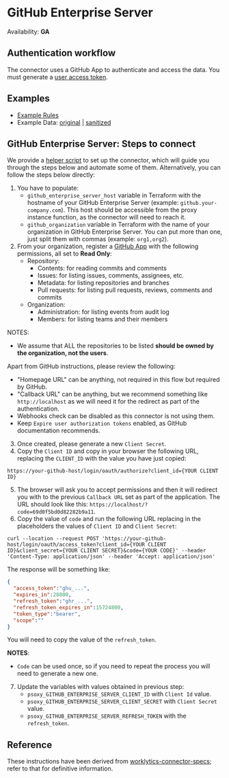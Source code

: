 # GitHub Enterprise Server

Availability: **GA**

## Authentication workflow

The connector uses a GitHub App to authenticate and access the data. You must generate a [user access token](https://docs.github.com/en/enterprise-server@3.11/apps/creating-github-apps/authenticating-with-a-github-app/generating-a-user-access-token-for-a-github-app#generating-a-user-access-token-when-a-user-installs-your-app).

## Examples

- [Example Rules](github-enterprise-server.yaml)
- Example Data: [original](example-api-responses/original) | [sanitized](example-api-responses/sanitized)

## GitHub Enterprise Server: Steps to connect

We provide a [helper script](../../../tools/github-enterprise-server-auth.sh) to set up the connector, which will guide you through the steps below and automate some of them. Alternatively, you can follow the steps below directly:

1. You have to populate:
    - `github_enterprise_server_host` variable in Terraform with the hostname of your GitHub Enterprise Server (example: `github.your-company.com`). This host should be accessible from the proxy instance function, as the connector will need to reach it.
    - `github_organization` variable in Terraform with the name of your organization in GitHub Enterprise Server. You can put more than one, just split them with commas (example: `org1,org2`).
2. From your organization, register a [GitHub App](https://docs.github.com/en/enterprise-server@3.11/apps/creating-github-apps/registering-a-github-app/registering-a-github-app#registering-a-github-app) with the following permissions, all set to **Read Only**:
    - Repository:
      - Contents: for reading commits and comments
      - Issues: for listing issues, comments, assignees, etc.
      - Metadata: for listing repositories and branches
      - Pull requests: for listing pull requests, reviews, comments and commits
    - Organization:
      - Administration: for listing events from audit log
      - Members: for listing teams and their members

NOTES:
- We assume that ALL the repositories to be listed **should be owned by the organization, not the users**.

Apart from GitHub instructions, please review the following:
- "Homepage URL" can be anything, not required in this flow but required by GitHub.
- "Callback URL" can be anything, but we recommend something like `http://localhost` as we will need it for the redirect as part of the authentication.
- Webhooks check can be disabled as this connector is not using them.
- Keep `Expire user authorization tokens` enabled, as GitHub documentation recommends.
3. Once created, please generate a new `Client Secret`.
4. Copy the `Client ID` and copy in your browser the following URL, replacing the `CLIENT_ID` with the value you have just copied:

```
https://your-github-host/login/oauth/authorize?client_id={YOUR CLIENT ID}
```

5. The browser will ask you to accept permissions and then it will redirect you with to the previous `Callback URL` set as part of the application. The URL should look like this: `https://localhost/?code=69d0f5bd0d82282b9a11`.
6. Copy the value of `code` and run the following URL replacing in the placeholders the values of `Client ID` and `Client Secret`:

```
curl --location --request POST 'https://your-github-host/login/oauth/access_token?client_id={YOUR CLIENT ID}&client_secret={YOUR CLIENT SECRET}&code={YOUR CODE}' --header 'Content-Type: application/json' --header 'Accept: application/json'
```

The response will be something like:

```json
{
  "access_token":"ghu_...",
  "expires_in":28800,
  "refresh_token":"ghr_...",
  "refresh_token_expires_in":15724800,
  "token_type":"bearer",
  "scope":""
}
```

You will need to copy the value of the `refresh_token`.

**NOTES**:
- `Code` can be used once, so if you need to repeat the process you will need to generate a new one.

7. Update the variables with values obtained in previous step:
    - `psoxy_GITHUB_ENTERPRISE_SERVER_CLIENT_ID` with `Client Id` value.
    - `psoxy_GITHUB_ENTERPRISE_SERVER_CLIENT_SECRET` with `Client Secret` value.
    - `psoxy_GITHUB_ENTERPRISE_SERVER_REFRESH_TOKEN` with the `refresh_token`.

## Reference

These instructions have been derived from [worklytics-connector-specs](../../../infra/modules/worklytics-connector-specs/main.tf); refer to that for definitive information.
